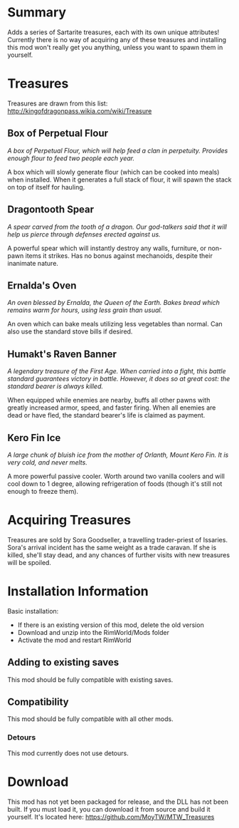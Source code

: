 # Summary

Adds a series of Sartarite treasures, each with its own unique attributes! Currently there is no way of acquiring any of these treasures and installing this mod won't really get you anything, unless you want to spawn them in yourself.

# Treasures

Treasures are drawn from this list: http://kingofdragonpass.wikia.com/wiki/Treasure

## Box of Perpetual Flour

*A box of Perpetual Flour, which will help feed a clan in perpetuity. Provides enough flour to feed two people each year.*

A box which will slowly generate flour (which can be cooked into meals) when installed. When it generates a full stack of flour, it will spawn the stack on top of itself for hauling.

## Dragontooth Spear

*A spear carved from the tooth of a dragon. Our god-talkers said that it will help us pierce through defenses erected against us.*

A powerful spear which will instantly destroy any walls, furniture, or non-pawn items it strikes. Has no bonus against mechanoids, despite their inanimate nature.

## Ernalda's Oven

*An oven blessed by Ernalda, the Queen of the Earth. Bakes bread which remains warm for hours, using less grain than usual.*

An oven which can bake meals utilizing less vegetables than normal. Can also use the standard stove bills if desired.

## Humakt's Raven Banner

*A legendary treasure of the First Age. When carried into a fight, this battle standard guarantees victory in battle. However, it does so at great cost: the standard bearer is always killed.*

When equipped while enemies are nearby, buffs all other pawns with greatly increased armor, speed, and faster firing. When all enemies are dead or have fled, the standard bearer's life is claimed as payment.

## Kero Fin Ice
*A large chunk of bluish ice from the mother of Orlanth, Mount Kero Fin. It is very cold, and never melts.*

A more powerful passive cooler. Worth around two vanilla coolers and will cool down to 1 degree, allowing refrigeration of foods (though it's still not enough to freeze them).

# Acquiring Treasures

Treasures are sold by Sora Goodseller, a travelling trader-priest of Issaries. Sora's arrival incident has the same weight as a trade caravan. If she is killed, she'll stay dead, and any chances of further visits with new treasures will be spoiled.

# Installation Information

Basic installation:
- If there is an existing version of this mod, delete the old version
- Download and unzip into the RimWorld/Mods folder
- Activate the mod and restart RimWorld

## Adding to existing saves

This mod should be fully compatible with existing saves.

## Compatibility

This mod should be fully compatible with all other mods.

### Detours

This mod currently does not use detours.

# Download

This mod has not yet been packaged for release, and the DLL has not been built. If you must load it, you can download it from source and build it yourself. It's located here: https://github.com/MoyTW/MTW_Treasures